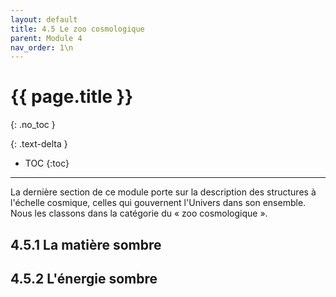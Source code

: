 ```yaml
---
layout: default
title: 4.5 Le zoo cosmologique
parent: Module 4
nav_order: 1\n
---
```


# {{ page.title }}
{: .no_toc }

{: .text-delta }
- TOC
{:toc}
---
La dernière section de ce module porte sur la description des structures à l'échelle cosmique, celles qui gouvernent l'Univers dans son ensemble. Nous les classons dans la catégorie du « zoo cosmologique ».

## 4.5.1 La matière sombre
## 4.5.2 L'énergie sombre
